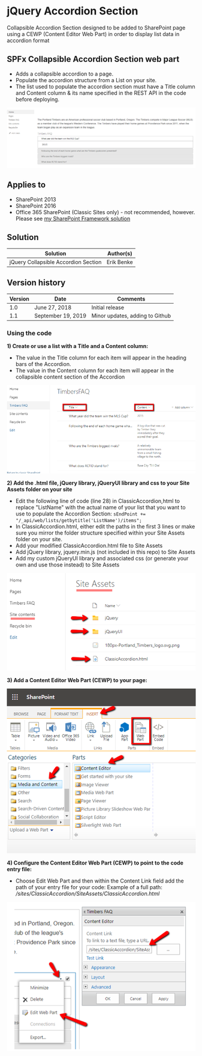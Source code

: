 # jQuery Accordion Section
Collapsible Accordion Section designed to be added to SharePoint page using a CEWP (Content Editor Web Part) in order to display list data in accordion format

## SPFx Collapsible Accordion Section web part

* Adds a collapsible accordion to a page.
* Populate the accordion structure from a List on your site. 
* The list used to populate the accordion section must have a Title column and Content column & its name specified in the REST API in the code before deploying.

![jQuery Accordion Example](./assets/jQueryAccordion.png)


## Applies to

* SharePoint 2013
* SharePoint 2016
* Office 365 SharePoint (Classic Sites only) - not recommended, however.  Please see [my SharePoint Framework solution](https://github.com/ejbenke/SPFx-React-Accordion-Section)

## Solution

Solution|Author(s)
--------|---------
jQuery Collapsible Accordion Section|Erik Benke


## Version history

Version|Date|Comments
-------|----|--------
1.0|June 27, 2018|Initial release
1.1|September 19, 2019|Minor updates, adding to Github


### Using the code

**1) Create or use a list with a Title and a Content column:**
* The value in the Title column for each item will appear in the heading bars of the Accordion.  
* The value in the Content column for each item will appear in the collapsible content section of the Accordion    



![Create list for use with the Accordion](./assets/ListForAccordion.png)


**2) Add the .html file, jQuery library, jQueryUI library and css to your Site Assets folder on your site**  
* Edit the following line of code (line 28) in ClassicAccordion,html to replace "ListName" with the actual name of your list that you want to use to populate the Accordion Section:
`sEndPoint += "/_api/web/lists/getbytitle('ListName')/items";`
* In ClassicAccordion.html, either edit the paths in the first 3 lines or make sure you mirror the folder structure specified within your Site Assets folder on your site.
* Add your modified ClassicAccordion.html file to Site Assets  
* Add jQuery library, jquery.min.js (not included in this repo) to Site Assets
* Add my custom jQueryUI library and associated css (or generate your own and use those instead) to Site Assets


![Add your code to Site Assets](./assets/FilesInSiteAssets.png)


**3) Add a Content Editor Web Part (CEWP) to your page:**



![Add a Content Editor Web Part](./assets/AddCEWP.png)


**4) Configure the Content Editor Web Part (CEWP) to point to the code entry file:**
* Choose Edit Web Part and then within the Content Link field add the path of your entry file for your code:
Example of a full path: */sites/ClassicAccordion/SiteAssets/ClassicAccordion.html*


![Configure Content Editor Web Part](./assets/EditCEWP.png)
